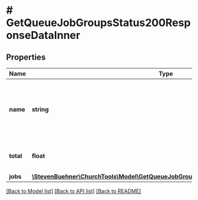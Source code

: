 # # GetQueueJobGroupsStatus200ResponseDataInner

## Properties

Name | Type | Description | Notes
------------ | ------------- | ------------- | -------------
**name** | **string** | Name of Job Group. &#x60;__single__&#x60; is For Jobs Which don&#39;t Belong to a Group | [optional]
**total** | **float** | Total Jobs in Queue of This Job Group | [optional]
**jobs** | [**\StevenBuehner\ChurchTools\Model\GetQueueJobGroupsStatus200ResponseDataInnerJobs**](GetQueueJobGroupsStatus200ResponseDataInnerJobs.md) |  | [optional]

[[Back to Model list]](../../README.md#models) [[Back to API list]](../../README.md#endpoints) [[Back to README]](../../README.md)
